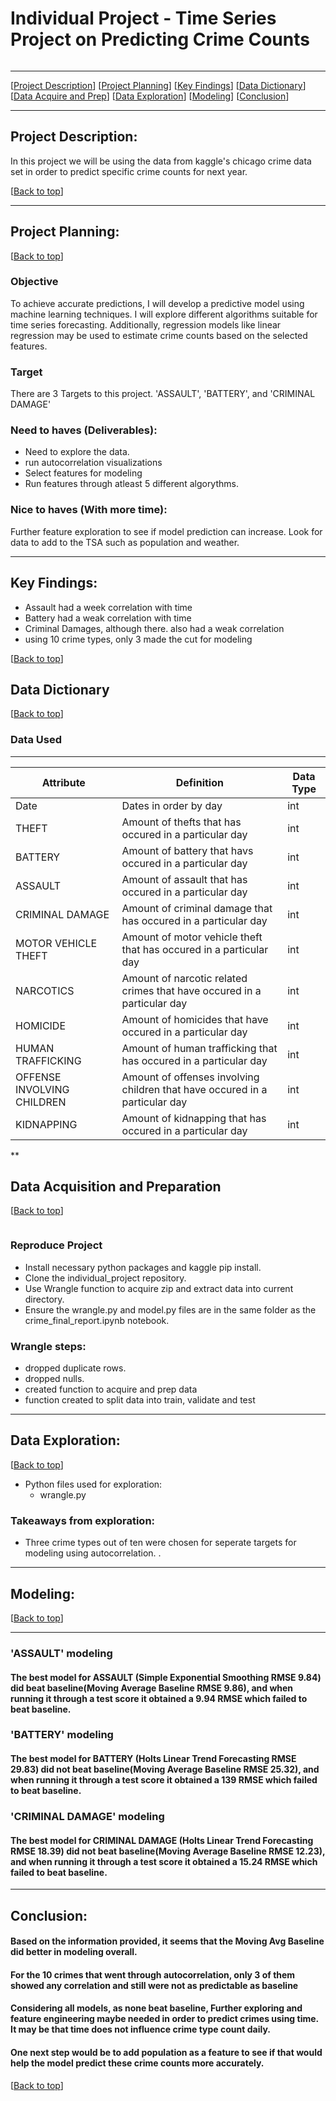 # <a name="top"></a>Individual Project - Time Series Project on Predicting Crime Counts
![]()


***
[[Project Description](#project_description)]
[[Project Planning](#planning)]
[[Key Findings](#findings)]
[[Data Dictionary](#dictionary)]
[[Data Acquire and Prep](#wrangle)]
[[Data Exploration](#explore)]
[[Modeling](#model)]
[[Conclusion](#conclusion)]
___



## <a name="project_description"></a>Project Description:

In this project we will be using the data from kaggle's chicago crime data set in order to predict specific crime counts for next year.

[[Back to top](#top)]

***
## <a name="planning"></a>Project Planning: 
[[Back to top](#top)]


### Objective
To achieve accurate predictions, I will develop a predictive model using machine learning techniques. I will explore different algorithms suitable for time series forecasting. Additionally, regression models like linear regression may be used to estimate crime counts based on the selected features.



### Target 
There are 3 Targets to this project. 'ASSAULT', 'BATTERY', and 'CRIMINAL DAMAGE'


### Need to haves (Deliverables):
- Need to explore the data.
- run autocorrelation visualizations
- Select features for modeling
- Run features through atleast 5 different algorythms.



### Nice to haves (With more time):
Further feature exploration to see if model prediction can increase. Look for data to add to the TSA such as population and weather.

***

## <a name="findings"></a>Key Findings:
- Assault had a week correlation with time
- Battery had a weak correlation with time
- Criminal Damages, although there. also had a weak correlation
- using 10 crime types, only 3 made the cut for modeling

[[Back to top](#top)]



## <a name="dictionary"></a>Data Dictionary  
[[Back to top](#top)]

### Data Used
---
| Attribute | Definition | Data Type |
| ----- | ----- | ----- |
|Date| Dates in order by day |int|
|THEFT| Amount of thefts that has occured in a particular day |int|
|BATTERY|Amount of battery that havs occured in a particular day |int|
|ASSAULT| Amount of assault that has occured in a particular day |int|
|CRIMINAL DAMAGE| Amount of criminal damage that has occured in a particular day |int|
|MOTOR VEHICLE THEFT| Amount of motor vehicle theft that has occured in a particular day |int|
|NARCOTICS|Amount of narcotic related crimes that have occured in a particular day |int|
|HOMICIDE| Amount of homicides that have occured in a particular day|int|
|HUMAN TRAFFICKING| Amount of human trafficking that has occured in a particular day |int|
|OFFENSE INVOLVING CHILDREN| Amount of offenses involving children that have occured in a particular day|int|
|KIDNAPPING| Amount of kidnapping that has occured in a particular day |int|
**
    

## <a name="wrangle"></a>Data Acquisition and Preparation
[[Back to top](#top)]

![]()

### Reproduce Project

- Install necessary python packages and kaggle pip install.
- Clone the individual_project repository.
- Use Wrangle function to acquire zip and extract data into current directory.
- Ensure the wrangle.py and model.py files are in the same folder as the crime_final_report.ipynb notebook.


### Wrangle steps: 
- dropped duplicate rows.
- dropped nulls.
- created function to acquire and prep data
- function created to split data into train, validate and test



*********************

## <a name="explore"></a>Data Exploration:
[[Back to top](#top)]
- Python files used for exploration:
    - wrangle.py
    
    
    
    


### Takeaways from exploration:
- Three crime types out of ten were chosen for seperate targets for modeling using autocorrelation. .



***

## <a name="model"></a>Modeling:
[[Back to top](#top)]

***

### 'ASSAULT' modeling

#### The best model for ASSAULT (Simple Exponential Smoothing RMSE 9.84) did beat baseline(Moving Average Baseline RMSE 9.86), and when running it through a test score it obtained a 9.94 RMSE which failed to beat baseline.


### 'BATTERY' modeling

#### The best model for BATTERY (Holts Linear Trend Forecasting RMSE 29.83) did not beat baseline(Moving Average Baseline RMSE 25.32), and when running it through a test score it obtained a 139 RMSE which failed to beat baseline.

 
### 'CRIMINAL DAMAGE' modeling

#### The best model for CRIMINAL DAMAGE (Holts Linear Trend Forecasting RMSE 18.39) did not beat baseline(Moving Average Baseline RMSE 12.23), and when running it through a test score it obtained a 15.24 RMSE which failed to beat baseline.

***

## <a name="conclusion"></a>Conclusion:

#### Based on the information provided, it seems that the Moving Avg Baseline did better in modeling overall.
#### 
#### For the 10 crimes that went through autocorrelation, only 3 of them showed any correlation and still were not as predictable as baseline
#### Considering all models, as none beat baseline, Further exploring and feature engineering maybe needed in order to predict crimes using time. It may be that time does not influence crime type count daily.
#### One next step would be to add population as a feature to see if that would help the model predict these crime counts more accurately.

[[Back to top](#top)]
